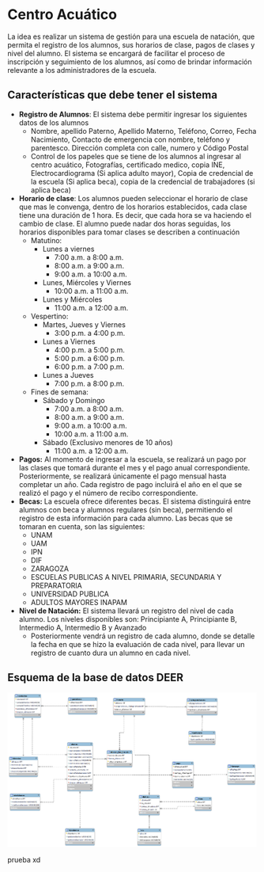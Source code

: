 # Centro Acuático
La idea es realizar un sistema de gestión para una escuela de natación, que permita el registro de los alumnos, sus horarios de clase, pagos de clases y nivel del alumno. El sistema se encargará de facilitar el proceso de inscripción y seguimiento de los alumnos, así como de brindar información relevante a los administradores de la escuela.

## Características que debe tener el sistema
- **Registro de Alumnos**: El sistema debe permitir ingresar los siguientes datos de los alumnos
	- Nombre, apellido Paterno, Apellido Materno, Teléfono, Correo, Fecha Nacimiento, Contacto de emergencia con nombre, teléfono y parentesco. Dirección completa con calle, numero y Código Postal
	- Control de los papeles que se tiene de los alumnos al ingresar al centro acuático, Fotografías, certificado medico, copia INE, Electrocardiograma (Si aplica adulto mayor), Copia de credencial de la escuela (Si aplica beca), copia de la credencial de trabajadores (si aplica beca)
- **Horario de clase**: Los alumnos pueden seleccionar el horario de clase que mas le convenga, dentro de los horarios establecidos, cada clase tiene una duración de 1 hora. Es decir, que cada hora se va haciendo el cambio de clase. El alumno puede nadar dos horas seguidas, los horarios disponibles para tomar clases se describen a continuación
	- Matutino:
		- Lunes a viernes
			- 7:00 a.m. a 8:00 a.m.
			- 8:00 a.m. a 9:00 a.m.
			- 9:00 a.m. a 10:00 a.m.
		- Lunes, Miércoles y Viernes
			- 10:00 a.m. a 11:00 a.m.
		- Lunes y Miércoles
			- 11:00 a.m. a 12:00 a.m.
	- Vespertino:
		- Martes, Jueves y Viernes
			- 3:00 p.m. a 4:00 p.m.
		- Lunes a Viernes
			- 4:00 p.m. a 5:00 p.m.
			- 5:00 p.m. a 6:00 p.m.
			- 6:00 p.m. a 7:00 p.m.
		- Lunes a Jueves
			- 7:00 p.m. a 8:00 p.m.
	- Fines de semana:
		- Sábado y Domingo
			- 7:00 a.m. a 8:00 a.m.
			- 8:00 a.m. a 9:00 a.m.
			- 9:00 a.m. a 10:00 a.m.
			- 10:00 a.m. a 11:00 a.m.
		- Sábado (Exclusivo menores de 10 años)
			- 11:00 a.m. a 12:00 a.m.
- **Pagos:** Al momento de ingresar a la escuela, se realizará un pago por las clases que tomará durante el mes y el pago anual correspondiente. Posteriormente, se realizará únicamente el pago mensual hasta completar un año. Cada registro de pago incluirá el año en el que se realizó el pago y el número de recibo correspondiente.
- **Becas:** La escuela ofrece diferentes becas. El sistema distinguirá entre alumnos con beca y alumnos regulares (sin beca), permitiendo el registro de esta información para cada alumno. Las becas que se tomaran en cuenta, son las siguientes:
	- UNAM
	- UAM
	- IPN
	- DIF
	- ZARAGOZA
	- ESCUELAS PUBLICAS A NIVEL PRIMARIA, SECUNDARIA Y PREPARATORIA
	- UNIVERSIDAD PUBLICA
	- ADULTOS MAYORES INAPAM
- **Nivel de Natación:** El sistema llevará un registro del nivel de cada alumno. Los niveles disponibles son: Principiante A, Principiante B, Intermedio A, Intermedio B y Avanzado
	- Posteriormente vendrá un registro de cada alumno, donde se detalle la fecha en que se hizo la evaluación de cada nivel, para llevar un registro de cuanto dura un alumno en cada nivel. 

## Esquema de la base de datos DEER

![](https://github.com/Zedreef/CentroAcuatico/blob/master/Imagenes/DEER.png)


prueba xd